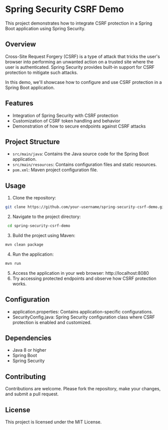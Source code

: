# Spring Security CSRF Demo

This project demonstrates how to integrate CSRF protection in a Spring Boot application using Spring Security.

## Overview

Cross-Site Request Forgery (CSRF) is a type of attack that tricks the user's browser into performing an unwanted action on a trusted site where the user is authenticated. Spring Security provides built-in support for CSRF protection to mitigate such attacks.

In this demo, we'll showcase how to configure and use CSRF protection in a Spring Boot application.

## Features

- Integration of Spring Security with CSRF protection
- Customization of CSRF token handling and behavior
- Demonstration of how to secure endpoints against CSRF attacks

## Project Structure

- `src/main/java`: Contains the Java source code for the Spring Boot application.
- `src/main/resources`: Contains configuration files and static resources.
- `pom.xml`: Maven project configuration file.

## Usage

1. Clone the repository:

```bash
git clone https://github.com/your-username/spring-security-csrf-demo.git
```
2. Navigate to the project directory:
 ```bash
  cd spring-security-csrf-demo
 ```
3. Build the project using Maven:
 ```bash
mvn clean package
 ```
4. Run the application:
```bash
mvn run
 ```
5. Access the application in your web browser: http://localhost:8080
6. Try accessing protected endpoints and observe how CSRF protection works.
## Configuration
- application.properties: Contains application-specific configurations.
- SecurityConfig.java: Spring Security configuration class where CSRF protection is enabled and customized.
## Dependencies
- Java 8 or higher
- Spring Boot
- Spring Security
## Contributing
Contributions are welcome. Please fork the repository, make your changes, and submit a pull request.

## License
This project is licensed under the MIT License. 


